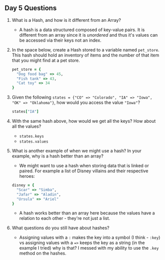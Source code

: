 ## Day 5 Questions

1. What is a Hash, and how is it different from an Array?

    - A hash is a data structured composed of key-value pairs. It is different from an array since it is *unordered* and thus it's values can be accessed via their keys not an index.

1. In the space below, create a Hash stored to a variable named `pet_store`.  This hash should hold an inventory of items and the number of that item that you might find at a pet store.

    ```ruby
    pet_store = {
      "Dog food bag" => 45,
      "Fish tank" => 43,
      "Cat toy" => 34
    }
    ```

1. Given the following `states = {"CO" => "Colorado", "IA" => "Iowa", "OK" => "Oklahoma"}`, how would you access the value `"Iowa"`?

    ```ruby
    states["IA"]
    ```


1. With the same hash above, how would we get all the keys?  How about all the values?

    - `states.keys`
    - `states.values`

1. What is another example of when we might use a hash?  In your example, why is a hash better than an array?

    - We might want to use a hash when storing data that is linked or paired. For example a list of  Disney villains and their respective heroes:
    ```ruby
    disney = {
      "Scar" => "Simba",
      "Jafar" => "Aladin",
      "Ursula" => "Ariel"
    }
    ```

    - A hash works better than an array here because the values have a relation to each other - they're not just a list.

1. What questions do you still have about hashes?
    - Assigning values with a `:` makes the key into a symbol (I think - `:key`) vs assigning values with a `=>` keeps the key as a string (in the example I tried) why is that? I messed with my ability to use the `.key` method on the hashes.
